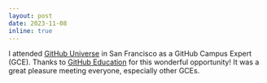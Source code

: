 ```yaml
---
layout: post
date: 2023-11-08
inline: true
---
```


I attended [GitHub Universe](https://githubuniverse.com/) in San Francisco as a GitHub Campus Expert (GCE). Thanks to [GitHub Education](https://education.github.com/) for this wonderful opportunity! It was a great pleasure meeting everyone, especially other GCEs.
